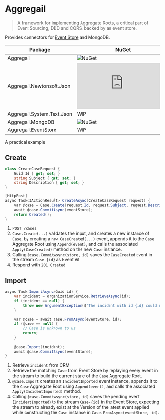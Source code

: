 # Aggregail

> A framework for implementing Aggregate Roots, a critical part of Event Sourcing, DDD and CQRS, backed by an event store.

Provides connectors for [Event Store](https://www.eventstore.com) and MongoDB.

| Package                    | NuGet                                                               |                                                                         |
|----------------------------|---------------------------------------------------------------------|-------------------------------------------------------------------------|
| Aggregail                  | ![NuGet](https://img.shields.io/nuget/v/Aggregail)                  | ![Download](https://img.shields.io/nuget/dt/Aggregail)                  |
| Aggregail.Newtonsoft.Json  | ![NuGet](https://img.shields.io/nuget/v/Aggregail.Newtonsoft.Json)  | ![Download](https://img.shields.io/nuget/dt/Aggregail.Newtonsoft.Json)  |
| Aggregail.System.Text.Json | WIP                                                                 |                                                                         |
| Aggregail.MongoDB          | ![NuGet](https://img.shields.io/nuget/v/Aggregail.MongoDB)          | ![Download](https://img.shields.io/nuget/dt/Aggregail.MongoDB)          |
| Aggregail.EventStore       | WIP                                                                 |                                                                         |

A practical example

## Create
```c#
class CreateCaseRequest {
    Guid Id { get; set; }
    string Subject { get; set; }
    string Description { get; set; }
}

[HttpPost]
async Task<IActionResult> CreateAsync(CreateCaseRequest request) {
    var @case = Case.Create(request.Id, request.Subject, request.Description);
    await @case.CommitAsync(eventStore);
    return Created();
}
```

 1) `POST /cases`
 2) `Case.Create(...)` validates the input, and creates a new instance of `Case`, by creating a `new CaseCreated(...)` event, 
 appends it to the `Case` Aggregate Root using `Append(event)`, and calls the associated `Apply(CaseCreated)` method on the 
 new `Case` instance.
 3) Calling `@case.CommitAsync(store, id)` saves the `CaseCreated` event in the stream `Case-{id}` as Event `#0`
 4) Respond with `201 Created`

## Import
```c#
async Task ImportAsync(Guid id) {
    var incident = organizationService.RetrieveAsync(id);
    if (incident == null) {
        throw new ArgumentException($"The incident with id {id} could not be found", nameof(id));
    }
    
    var @case = await Case.FromAsync(eventStore, id);
    if (@case == null) {
        // Case is unknown to us
        return;
    }
    
    @case.Import(incident);
    await @case.CommitAsync(eventStore);
}
```
 1) Retrieve `incident` from CRM
 2) Retrieve the matching `Case` from Event Store by replaying every event in the stream to build the current state of 
 the `Case` Aggregate Root.
 3) `@case.Import` creates an `IncidentImported` event instance, appends it to the `Case` Aggregate Root using `Append(event)`, 
 and calls the associated `Apply(IncidentImported)` method.
 4) Calling `@case.CommitAsync(store, id)` saves the pending event (`IncidentImported`) to the stream `Case-{id}` in the 
 Event Store, expecting the stream to already exist at the Version of the latest event applied while constructing the `Case` 
 instance in `Case.FromAsync(eventStore, id)`.

 